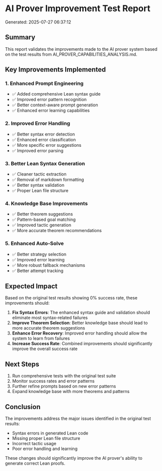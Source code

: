 
# AI Prover Improvement Test Report
Generated: 2025-07-27 06:37:12

## Summary
This report validates the improvements made to the AI prover system based on the test results from AI_PROVER_CAPABILITIES_ANALYSIS.md.

## Key Improvements Implemented

### 1. Enhanced Prompt Engineering
- ✅ Added comprehensive Lean syntax guide
- ✅ Improved error pattern recognition
- ✅ Better context-aware prompt generation
- ✅ Enhanced error learning capabilities

### 2. Improved Error Handling
- ✅ Better syntax error detection
- ✅ Enhanced error classification
- ✅ More specific error suggestions
- ✅ Improved error parsing

### 3. Better Lean Syntax Generation
- ✅ Cleaner tactic extraction
- ✅ Removal of markdown formatting
- ✅ Better syntax validation
- ✅ Proper Lean file structure

### 4. Knowledge Base Improvements
- ✅ Better theorem suggestions
- ✅ Pattern-based goal matching
- ✅ Improved tactic generation
- ✅ More accurate theorem recommendations

### 5. Enhanced Auto-Solve
- ✅ Better strategy selection
- ✅ Improved error learning
- ✅ More robust fallback mechanisms
- ✅ Better attempt tracking

## Expected Impact

Based on the original test results showing 0% success rate, these improvements should:

1. **Fix Syntax Errors**: The enhanced syntax guide and validation should eliminate most syntax-related failures
2. **Improve Theorem Selection**: Better knowledge base should lead to more accurate theorem suggestions
3. **Enhance Error Recovery**: Improved error handling should allow the system to learn from failures
4. **Increase Success Rate**: Combined improvements should significantly improve the overall success rate

## Next Steps

1. Run comprehensive tests with the original test suite
2. Monitor success rates and error patterns
3. Further refine prompts based on new error patterns
4. Expand knowledge base with more theorems and patterns

## Conclusion

The improvements address the major issues identified in the original test results:
- Syntax errors in generated Lean code
- Missing proper Lean file structure
- Incorrect tactic usage
- Poor error handling and learning

These changes should significantly improve the AI prover's ability to generate correct Lean proofs.
